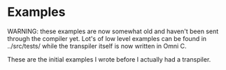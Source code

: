 # Examples

WARNING: these examples are now somewhat old and haven't been sent
through the compiler yet. Lot's of low level examples can be found in
../src/tests/ while the transpiler itself is now written in Omni C.

These are the initial examples I wrote before I actually had a
transpiler.

